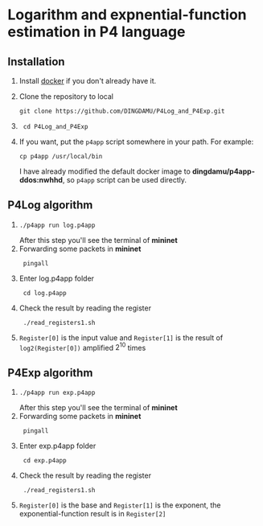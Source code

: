 # Logarithm and expnential-function estimation in P4 language 


Installation
------------

1. Install [docker](https://docs.docker.com/engine/installation/) if you don't
   already have it.

2. Clone the repository to local 

    ```
    git clone https://github.com/DINGDAMU/P4Log_and_P4Exp.git    
    ```

3. ```
    cd P4Log_and_P4Exp
   ```

4. If you want, put the `p4app` script somewhere in your path. For example:

    ```
    cp p4app /usr/local/bin
    ```
    I have already modified the default docker image to **dingdamu/p4app-ddos:nwhhd**, so `p4app` script can be used directly.

P4Log algorithm
--------------

1.  ```
    ./p4app run log.p4app 
    ```
    After this step you'll see the terminal of **mininet**
2. Forwarding some packets in **mininet**
   ```
    pingall
   ```
3. Enter log.p4app folder
   ```
    cd log.p4app 
   ```
4. Check the result by reading the register
   ```
    ./read_registers1.sh
   ```
5. `Register[0]` is the input value and `Register[1]` is the result of `log2(Register[0])` amplified $2^{10}$ times

P4Exp algorithm
--------------

1.  ```
    ./p4app run exp.p4app 
    ```
    After this step you'll see the terminal of **mininet**
2. Forwarding some packets in **mininet**
   ```
    pingall
   ```
3. Enter exp.p4app folder
   ```
    cd exp.p4app 
   ```
4. Check the result by reading the register
   ```
    ./read_registers1.sh
   ```
5. `Register[0]` is the base and `Register[1]` is the exponent, the exponential-function result is in `Register[2]` 

